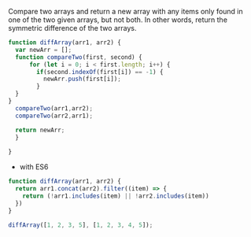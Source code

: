 Compare two arrays and return a new array with any items only found in one of the two given arrays, but not both.
In other words, return the symmetric difference of the two arrays.


```js
function diffArray(arr1, arr2) {
  var newArr = [];
  function compareTwo(first, second) {
      for (let i = 0; i < first.length; i++) {
        if(second.indexOf(first[i]) == -1) {
          newArr.push(first[i]);
        }
  }
}
  compareTwo(arr1,arr2);
  compareTwo(arr2,arr1);

  return newArr;
  }
  
}
```
* with ES6

```js
function diffArray(arr1, arr2) {
  return arr1.concat(arr2).filter((item) => {
    return (!arr1.includes(item) || !arr2.includes(item))
  })
}

diffArray([1, 2, 3, 5], [1, 2, 3, 4, 5]);
```
